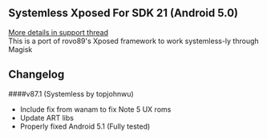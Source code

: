 ## Systemless Xposed For SDK 21 (Android 5.0)
[More details in support thread](http://forum.xda-developers.com/showthread.php?t=3388268)  
This is a port of rovo89's Xposed framework to work systemless-ly through Magisk

## Changelog
####v87.1 (Systemless by topjohnwu)
- Include fix from wanam to fix Note 5 UX roms
- Update ART libs
- Properly fixed Android 5.1 (Fully tested)
